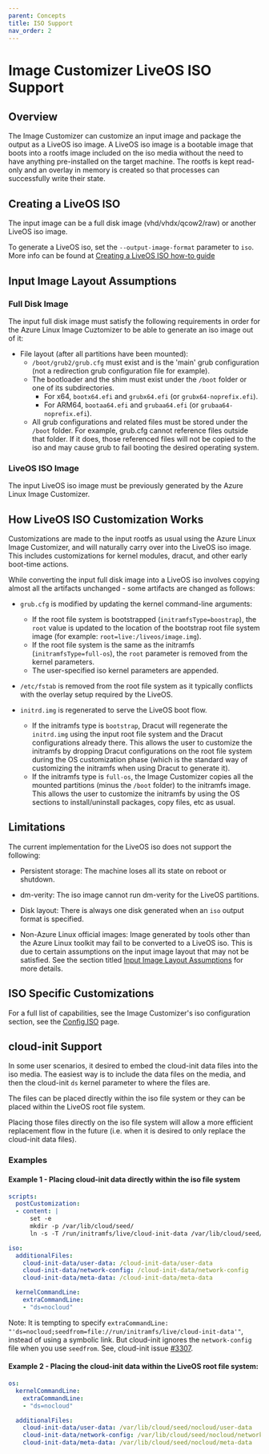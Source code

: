 ```yaml
---
parent: Concepts
title: ISO Support
nav_order: 2
---
```


# Image Customizer LiveOS ISO Support

## Overview

The Image Customizer can customize an input image and package the output as a
LiveOS iso image. A LiveOS iso image is a bootable image that boots into a
rootfs image included on the iso media without the need to have anything
pre-installed on the target machine. The rootfs is kept read-only and an overlay
in memory is created so that processes can successfully write their state.

## Creating a LiveOS ISO

The input image can be a full disk image (vhd/vhdx/qcow2/raw) or another LiveOS
iso image.

To generate a LiveOS iso, set the `--output-image-format` parameter to `iso`.
More info can be found at 
[Creating a LiveOS ISO how-to guide](../how-to/live-iso.md)

## Input Image Layout Assumptions

### Full Disk Image

The input full disk image must satisfy the following requirements in order for
the Azure Linux Image Cuztomizer to be able to generate an iso image out of it:

- File layout (after all partitions have been mounted):
  - `/boot/grub2/grub.cfg` must exist and is the 'main' grub configuration (not
    a redirection grub configuration file for example).
  - The bootloader and the shim must exist under the `/boot` folder or one of
    its subdirectories.
    - For x64, `bootx64.efi` and `grubx64.efi` (or `grubx64-noprefix.efi`).
    - For ARM64, `bootaa64.efi` and `grubaa64.efi` (or `grubaa64-noprefix.efi`).
  - All grub configurations and related files must be stored under the `/boot`
    folder. For example, grub.cfg cannot reference files outside that folder.
    If it does, those referenced files will not be copied to the iso and may
    cause grub to fail booting the desired operating system.

### LiveOS ISO Image

The input LiveOS iso image must be previously generated by the Azure Linux Image
Customizer.

## How LiveOS ISO Customization Works

Customizations are made to the input rootfs as usual using the Azure Linux Image
Customizer, and will naturally carry over into the LiveOS iso image. This
includes customizations for kernel modules, dracut, and other early boot-time
actions.

While converting the input full disk image into a LiveOS iso involves copying
almost all the artifacts unchanged - some artifacts are changed as follows:

- `grub.cfg` is modified by updating the kernel command-line arguments:
  - If the root file system is bootstrapped (`initramfsType=boostrap`), the
    `root` value is updated to the location of the bootstrap root file system
    image (for example: `root=live:/liveos/image.img`).
  - If the root file system is the same as the initramfs (`initramfsType=full-os`),
    the `root` parameter is removed from the kernel parameters.
  - The user-specified iso kernel parameters are appended.

- `/etc/fstab` is removed from the root file system as it typically conflicts
  with the overlay setup required by the LiveOS.

- `initrd.img` is regenerated to serve the LiveOS boot flow.
  - If the initramfs type is `bootstrap`, Dracut will regenerate the `initrd.img`
    using the input root file system and the Dracut configurations already there.
    This allows the user to customize the initramfs by dropping Dracut
    configurations on the root file system during the OS customization phase 
    (which is the standard way of customizing the initramfs when using Dracut to
    generate it).
  - If the initramfs type is `full-os`, the Image Customizer copies all the mounted
    partitions (minus the `/boot` folder) to the initramfs image. This allows the
    user to customize the initramfs by using the OS sections to install/uninstall
    packages, copy files, etc as usual.

## Limitations

The current implementation for the LiveOS iso does not support the following:

- Persistent storage: The machine loses all its state on reboot or shutdown.

- dm-verity: The iso image cannot run dm-verity for the LiveOS partitions.

- Disk layout: There is always one disk generated when an `iso` output format is
  specified.
  
- Non-Azure Linux official images: Image generated by tools other than the Azure Linux
  toolkit may fail to be converted to a LiveOS iso. This is due to certain assumptions
  on the input image layout that may not be satisfied. See the section titled
  [Input Image Layout Assumptions](#input-image-layout-assumptions) for more details.

## ISO Specific Customizations

For a full list of capabilities, see the Image Customizer's iso
configuration section, see the [Config.ISO](../api/configuration/iso.md) page.

## cloud-init Support

In some user scenarios, it desired to embed the cloud-init data files into the
iso media. The easiest way is to include the data files on the media, and then
the cloud-init `ds` kernel parameter to where the files are.

The files can be placed directly within the iso file system or they can be
placed within the LiveOS root file system.

Placing those files directly on the iso file system will allow a more efficient
replacement flow in the future (i.e. when it is desired to only replace the
cloud-init data files).

### Examples

#### Example 1 - Placing cloud-init data directly within the iso file system

```yaml
scripts:
  postCustomization:
  - content: |
      set -e
      mkdir -p /var/lib/cloud/seed/
      ln -s -T /run/initramfs/live/cloud-init-data /var/lib/cloud/seed/nocloud

iso:
  additionalFiles:
    cloud-init-data/user-data: /cloud-init-data/user-data
    cloud-init-data/network-config: /cloud-init-data/network-config
    cloud-init-data/meta-data: /cloud-init-data/meta-data

  kernelCommandLine:
    extraCommandLine:
    - "ds=nocloud"
```

Note: It is tempting to specify
`extraCommandLine: "'ds=nocloud;seedfrom=file://run/initramfs/live/cloud-init-data'"`,
instead of using a symbolic link.
But cloud-init ignores the `network-config` file when you use `seedfrom`.
See, cloud-init issue [#3307](https://github.com/canonical/cloud-init/issues/3307).

#### Example 2 - Placing the cloud-init data within the LiveOS root file system:

```yaml
os:
  kernelCommandLine:
    extraCommandLine:
    - "ds=nocloud"

  additionalFiles:
    cloud-init-data/user-data: /var/lib/cloud/seed/nocloud/user-data
    cloud-init-data/network-config: /var/lib/cloud/seed/nocloud/network-config
    cloud-init-data/meta-data: /var/lib/cloud/seed/nocloud/meta-data
```